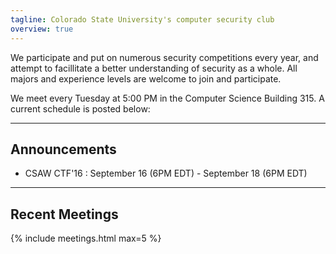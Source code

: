 ```yaml
---
tagline: Colorado State University's computer security club
overview: true
---
```


We participate and put on numerous security competitions every year, and attempt to facillitate a better understanding of security as a whole. All majors and experience levels are welcome to join and participate.

We meet every Tuesday at 5:00 PM in the Computer Science Building 315. A current schedule is posted below:

---
## Announcements

+ CSAW CTF'16 : September 16 (6PM EDT) - September 18 (6PM EDT)
---

## Recent Meetings
{% include meetings.html max=5 %}
